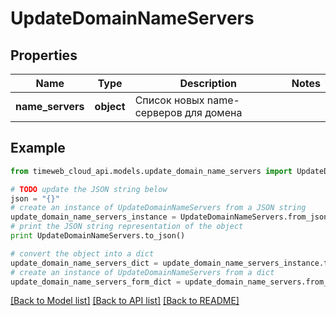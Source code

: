 # UpdateDomainNameServers


## Properties
Name | Type | Description | Notes
------------ | ------------- | ------------- | -------------
**name_servers** | **object** | Список новых name-серверов для домена | 

## Example

```python
from timeweb_cloud_api.models.update_domain_name_servers import UpdateDomainNameServers

# TODO update the JSON string below
json = "{}"
# create an instance of UpdateDomainNameServers from a JSON string
update_domain_name_servers_instance = UpdateDomainNameServers.from_json(json)
# print the JSON string representation of the object
print UpdateDomainNameServers.to_json()

# convert the object into a dict
update_domain_name_servers_dict = update_domain_name_servers_instance.to_dict()
# create an instance of UpdateDomainNameServers from a dict
update_domain_name_servers_form_dict = update_domain_name_servers.from_dict(update_domain_name_servers_dict)
```
[[Back to Model list]](../README.md#documentation-for-models) [[Back to API list]](../README.md#documentation-for-api-endpoints) [[Back to README]](../README.md)


